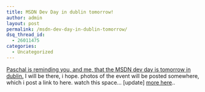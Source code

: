```yaml
---
title: MSDN Dev Day in dublin tomorrow!
author: admin
layout: post
permalink: /msdn-dev-day-in-dublin-tomorrow/
dsq_thread_id:
  - 26011475
categories:
  - Uncategorized
---
```

[Paschal is reminding you, and me, that the MSDN dev day is tomorrow in dublin.][1] I will be there, i hope. photos of the event will be posted somewhere, which i post a link to here. watch this space&#8230; [update] [more here][2]..

 [1]: http://weblogs.asp.net/pleloup/archive/2004/11/02/251005.aspx
 [2]: http://developers.ie/blogs/Myblog/archive/2004/11/02/184.aspx